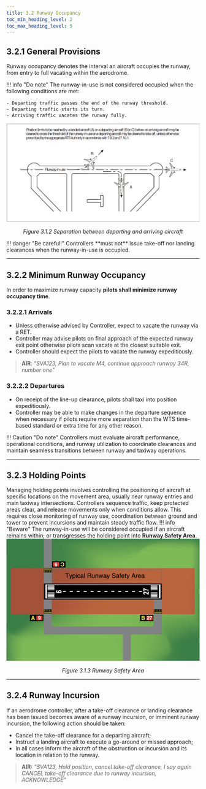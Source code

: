 ```yaml
---
title: 3.2 Runway Occupancy
toc_min_heading_level: 2
toc_max_heading_level: 5
---
```

## 3.2.1 General Provisions
Runway occupancy denotes the interval an aircraft occupies the runway, from entry to full vacating within the aerodrome.

!!! info "Do note"
    The runway-in-use is not considered occupied when the following conditions are met:

    - Departing traffic passes the end of the runway threshold.
    - Departing traffic starts its turn.
    - Arriving traffic vacates the runway fully.
![Loading](imgs/Occupancy.png#center)
<p style="text-align: center; font-style: italic;">
Figure 3.1.2 Separation between departing and arriving aircraft
</p>
!!! danger "Be careful!"
    Controllers **must not** issue take-off nor landing clearances when the runway-in-use is occupied.

---

## 3.2.2 Minimum Runway Occupancy
In order to maximize runway capacity **pilots shall minimize runway occupancy time**.

### 3.2.2.1 Arrivals
- Unless otherwise advised by Controller, expect to vacate the runway via a RET.
- Controller may advise pilots on final approach of the expected runway exit point otherwise pilots scan vacate at the closest suitable exit.
- Controller should expect the pilots to vacate the runway expeditiously.

> **AIR**: *"SVA123, Plan to vacate M4, continue approach runway 34R, number one"*

### 3.2.2.2 Departures
- On receipt of the line-up clearance, pilots shall taxi into position expeditiously.
- Controller may be able to make changes in the departure sequence when necessary if pilots require more separation than the WTS time-based standard or extra time for any other reason.

!!! Caution "Do note"
    Controllers must evaluate aircraft performance, operational conditions, and runway utilization to coordinate clearances and maintain seamless transitions between runway and taxiway operations.

---

## 3.2.3 Holding Points
Managing holding points involves controlling the positioning of aircraft at specific locations on the movement area, usually near runway entries and main taxiway intersections. Controllers sequence traffic, keep protected areas clear, and release movements only when conditions allow. This requires close monitoring of runway use, coordination between ground and tower to prevent incursions and maintain steady traffic flow.
!!! info "Beware"
    The runway-in-use will be considered occupied if an aircraft remains within; or transgresses the holding point into **Runway Safety Area**.
![Loading](imgs/Runway_Safety_Area.png#center)
<p style="text-align: center; font-style: italic;">
Figure 3.1.3 Runway Safety Area
</p>

---


## 3.2.4 Runway Incursion
If an aerodrome controller, after a take-off clearance or landing clearance has been issued becomes aware of a runway incursion, or imminent runway incursion, the following action should be taken:

- Cancel the take-off clearance for a departing aircraft;
- Instruct a landing aircraft to execute a go-around or missed approach;
- In all cases inform the aircraft of the obstruction or incursion and its location in relation to the runway.

> **AIR:** *"SVA123, Hold position, cancel take-off clearance, I say again CANCEL take-off clearance due to runway incursion, ACKNOWLEDGE"*